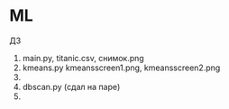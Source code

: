 # ML
ДЗ
1. main.py,
   titanic.csv,
   снимок.png
2. kmeans.py
   kmeansscreen1.png,
   kmeansscreen2.png
3. 
4. dbscan.py (сдал на паре)
5. 
